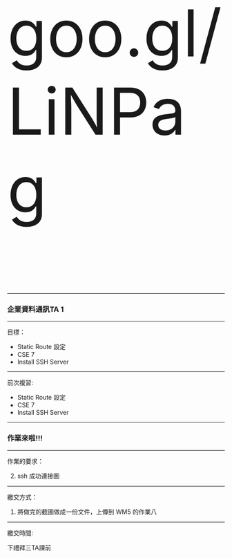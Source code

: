 <p style="font-size:150px;"> goo.gl/LiNPag </p>

---

### 企業資料通訊TA 1

---

目標：

* Static Route 設定
* CSE 7
* Install SSH Server

---

前次複習:
* Static Route 設定
* CSE 7
* Install SSH Server

---

### 作業來啦!!!

---

作業的要求：  

2. ssh 成功連接圖

---

繳交方式：

1. 將做完的截圖做成一份文件，上傳到 WM5 的作業八

---

繳交時間:

下禮拜三TA課前